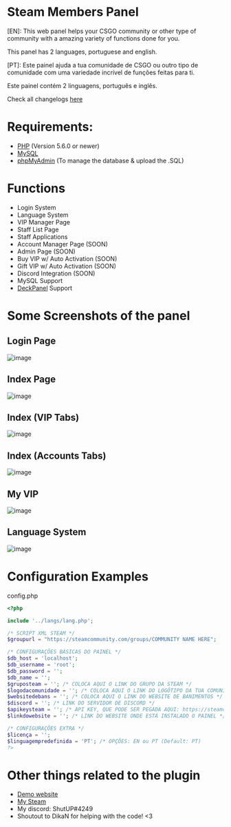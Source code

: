 # Steam Members Panel

[EN]:
This web panel helps your CSGO community or other type of community with a amazing variety of functions done for you.

This panel has 2 languages, portuguese and english.

[PT]:
Este painel ajuda a tua comunidade de CSGO ou outro tipo de comunidade com uma variedade incrível de funções feitas para ti.

Este painel contém 2 linguagens, português e inglês.

Check all changelogs [here](https://github.com/ShutAP1337/Steam-Members-Panel/blob/master/CHANGELOG.md)

# Requirements:
- [PHP](https://php.net/) (Version 5.6.0 or newer)
- [MySQL](https://www.mysql.com/)
- [phpMyAdmin](https://www.phpmyadmin.net/) (To manage the database & upload the .SQL)

# Functions
- Login System 
- Language System
- VIP Manager Page
- Staff List Page
- Staff Applications
- Account Manager Page (SOON)
- Admin Page (SOON)
- Buy VIP w/ Auto Activation (SOON)
- Gift VIP w/ Auto Activation (SOON)
- Discord Integration (SOON)
- MySQL Support
- [DeckPanel](https://deckhost.pt/cart.php?a=confproduct&i=0) Support

# Some Screenshots of the panel
## Login Page
![image](https://user-images.githubusercontent.com/41197101/59125477-610fd400-895a-11e9-92ea-490b2511ad28.png)

## Index Page
![image](https://user-images.githubusercontent.com/41197101/59125513-75ec6780-895a-11e9-8810-da396d4d16eb.png)

## Index (VIP Tabs)
![image](https://user-images.githubusercontent.com/41197101/59125548-8dc3eb80-895a-11e9-8def-083d10237908.png)

## Index (Accounts Tabs)
![image](https://user-images.githubusercontent.com/41197101/59125579-a7653300-895a-11e9-9733-0ce4b50c40c5.png)

## My VIP
![image](https://user-images.githubusercontent.com/41197101/59125290-c6af9080-8959-11e9-977c-4f08baf4db89.png)

## Language System
![image](https://user-images.githubusercontent.com/41197101/59125603-b6e47c00-895a-11e9-9c1e-f67847fd1a0e.png)

# Configuration Examples
config.php
```php
<?php

include '../langs/lang.php';

/* SCRIPT XML STEAM */
$groupurl = "https://steamcommunity.com/groups/COMMUNITY NAME HERE";

/* CONFIGURAÇÕES BÁSICAS DO PAINEL */
$db_host = 'localhost';
$db_username = 'root';
$db_password = '';
$db_name = '';
$gruposteam = ''; /* COLOCA AQUI O LINK DO GRUPO DA STEAM */
$logodacomunidade = ''; /* COLOCA AQUI O LINK DO LOGÓTIPO DA TUA COMUNIDADE (PNG) */
$websitedebans = ''; /* COLOCA AQUI O LINK DO WEBSITE DE BANIMENTOS */
$discord = ''; /* LINK DO SERVIDOR DE DISCORD */
$apikeysteam = ''; /* API KEY, QUE PODE SER PEGADA AQUI: https://steamcommunity.com/dev/apikey */
$linkdowebsite = ''; /* LINK DO WEBSITE ONDE ESTÁ INSTALADO O PAINEL */

/* CONFIGURAÇÕES EXTRA */
$licença = '';
$linguagempredefinida = 'PT'; /* OPÇÕES: EN ou PT (Default: PT)
?>
```

# Other things related to the plugin
- [Demo website](https://tugaarmy.pt/membros/)
- [My Steam](https://steamcommunity.com/id/ShutAP1337)
- My discord: ShutUP#4249
- Shoutout to DikaN for helping with the code! <3
